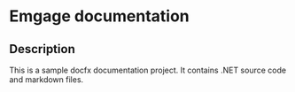 # Emgage documentation
## Description
This is a sample docfx documentation project. It contains .NET source code and markdown files.
